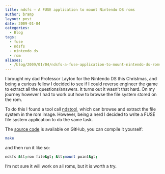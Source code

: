 ```yaml
---
title: ndsfs – A FUSE application to mount Nintendo DS roms
author: bramp
layout: post
date: 2009-01-04
categories:
  - Blog
tags:
  - fuse
  - ndsfs
  - nintendo ds
  - rom
aliases:
  - /blog/2009/01/04/ndsfs-a-fuse-application-to-mount-nintendo-ds-roms/
---
```

I brought my dad Professor Layton for the Nintendo DS this Christmas, and being a curious fellow I decided to see if I could reverse engineer the game to extract all the questions/answers. It turns out it wasn&#8217;t that hard. On my journey however I had to work out how to browse the file system stored on the rom.

To do this I found a tool call [ndstool][1], which can browse and extract the file system in the rom image. However, being a nerd I decided to write a FUSE file system application to do the same task.

The [source code][2] is available on GitHub, you can compile it yourself:

```bash
make
```

and then run it like so:

```bash
ndsfs &lt;rom file&gt; &lt;mount point&gt;
```

I&#8217;m not sure it will work on all roms, but it is worth a try.

 [1]: http://darkfader.net/ds/
 [2]: https://github.com/bramp/ndsfs
 
